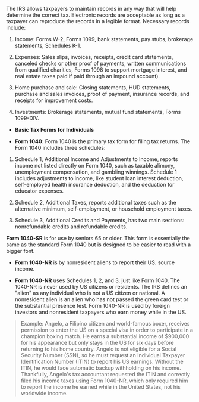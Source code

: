 The IRS allows taxpayers to maintain records in any way that will help determine the correct tax. Electronic records are acceptable as long as a taxpayer can reproduce the records in a legible format. Necessary records include:  

1. Income: Forms W-2, Forms 1099, bank statements, pay stubs, brokerage statements, Schedules K-1.

2. Expenses: Sales slips, invoices, receipts, credit card statements, canceled checks or other proof of payments, written communications from qualified charities, Forms 1098 to support mortgage interest, and real estate taxes paid if paid through an impound account).

3. Home purchase and sale: Closing statements, HUD statements, purchase and sales invoices, proof of payment, insurance records, and receipts for improvement costs.

4. Investments: Brokerage statements, mutual fund statements, Forms 1099-DIV. 

- **Basic Tax Forms for Individuals**

- **Form 1040**: Form 1040 is the primary tax form for filing
tax returns. The Form 1040 includes three schedules:  

1. Schedule 1, Additional Income and Adjustments to Income, reports income not listed directly on Form 1040, such as taxable alimony, unemployment compensation, and gambling winnings. Schedule 1 includes adjustments to income, like student loan interest deduction, self-employed health insurance deduction, and the deduction for educator expenses.

2. Schedule 2, Additional Taxes, reports additional taxes such as the alternative minimum, self-employment, or household employment taxes.

3. Schedule 3, Additional Credits and Payments, has two main sections: nonrefundable credits and refundable credits.

**Form 1040-SR** is for use by seniors 65 or older. This form is essentially the same as the standard Form 1040 but is designed to be easier to read with a bigger font.

- **Form 1040-NR** is by nonresident aliens to report their US. source income.

- **Form 1040-NR** uses Schedules 1, 2, and 3, just like Form 1040. The 1040-NR is never used by US citizens or residents. The IRS defines an "alien" as any individual who is not a US citizen or national. A nonresident alien is an alien who has not passed the green card test or the substantial presence test. Form 1040-NR is used by foreign investors and nonresident taxpayers who earn money while in the US.

> Example: Angelo, a Filipino citizen and world-famous boxer, receives permission to enter the US on a special visa in order to participate in a champion boxing match. He earns a substantial income of $900,000 for his appearance but only stays in the US for six days before returning to his home country. Angelo is not eligible for a Social Security Number (SSN), so he must request an Individual Taxpayer Identification Number (ITIN) to report his US earnings. Without the ITIN, he would face automatic backup withholding on his income. Thankfully, Angelo's tax accountant requested the ITIN and correctly filed his income taxes using Form 1040-NR, which only required him to report the income he earned while in the United States, not his worldwide income.

